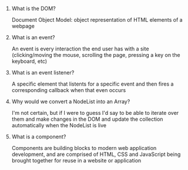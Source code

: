 1. What is the DOM?

    Document Object Model: object representation of HTML elements of a webpage

2. What is an event?

    An event is every interaction the end user has with a site (clicking/moving the mouse, scrolling the page, pressing a key on the keyboard, etc)

3. What is an event listener?

    A specific element that listents for a specific event and then fires a corresponding callback when that even occurs

4. Why would we convert a NodeList into an Array?

    I'm not certain, but if I were to guess I'd say to be able to iterate over them and make changes in the DOM and update the collection automatically when the NodeList is live

5. What is a component?

    Components are building blocks to modern web application development, and are comprised of HTML, CSS and JavaScript being brought together for reuse in a website or application